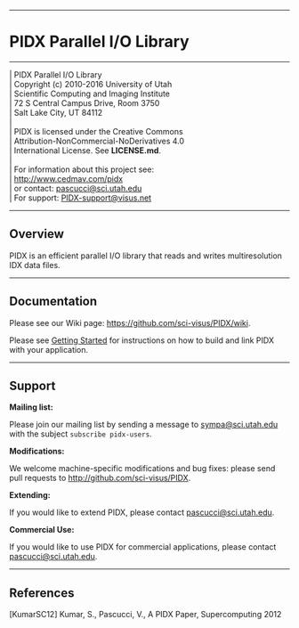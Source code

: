 -----------------------------------------------
PIDX Parallel I/O Library
===============================================
-----------------------------------------------

| PIDX Parallel I/O Library  
| Copyright (c) 2010-2016 University of Utah  
| Scientific Computing and Imaging Institute  
| 72 S Central Campus Drive, Room 3750  
| Salt Lake City, UT 84112  
|  
| PIDX is licensed under the Creative Commons  
| Attribution-NonCommercial-NoDerivatives 4.0  
| International License. See **LICENSE.md**.  
|  
| For information about this project see:  
| <http://www.cedmav.com/pidx>  
| or contact: <pascucci@sci.utah.edu>  
| For support: <PIDX-support@visus.net>  

--------------------------------------
Overview
--------------------------------------

PIDX is an efficient parallel I/O library that reads and writes multiresolution IDX data files.

--------------------------------------
Documentation
--------------------------------------

Please see our Wiki page: <https://github.com/sci-visus/PIDX/wiki>.

Please see [Getting Started](docs/getting_started.md) for instructions on how to build and link PIDX with your application.

--------------------------------------
Support
--------------------------------------

**Mailing list:**

Please join our mailing list by sending a message to <sympa@sci.utah.edu> with the subject ``subscribe pidx-users``.

**Modifications:**

We welcome machine-specific modifications and bug fixes: please send pull requests to <http://github.com/sci-visus/PIDX>.

**Extending:**

If you would like to extend PIDX, please contact <pascucci@sci.utah.edu>.

**Commercial Use:**

If you would like to use PIDX for commercial applications, please contact <pascucci@sci.utah.edu>.


--------------------------------------
References
--------------------------------------

[KumarSC12] Kumar, S., Pascucci, V., A PIDX Paper, Supercomputing 2012

